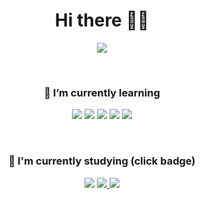 <h1 align="center">Hi there 🐹🔥 </h1>
  <p align="center">
  <img src = "https://github-readme-stats.vercel.app/api?username=hyemz&show_icons=true&theme=graywhite" />
</p>
<br>
  
<h3 align="center"> 🦋 I’m currently learning </h2>
<p align="center"><img src="https://img.shields.io/badge/Java-007396?style=flat-square&logo=Java&logoColor=white"/>
  <img src="https://img.shields.io/badge/JavaScript-F7DF1E?style=flat-square&logo=JavaScript&logoColor=white"/>
  <img src="https://img.shields.io/badge/TypeScript-155672?style=flat-square&logo=TypeScript&logoColor=white"/>
  <img src="https://img.shields.io/badge/Vue.js-4FC08D?style=flat-square&logo=Vue.js&logoColor=white"/>
  <img src="https://img.shields.io/badge/SpringBoot-6DB33F?style=flat-square&logo=Spring&logoColor=white"/>
</p>

<br>

<h3 align="center"> 📝 I'm currently studying (click badge)</h2>
<p align="center">
<a href="https://velog.io/@hyemz"><img src="https://img.shields.io/badge/Velog-03C75A?style=flat-square&logo=Vimeo&logoColor=white"/></a>
   <a href="https://github.com/hyemz/TIL"><img src="https://img.shields.io/badge/Today I Learned-61337C?style=flat-squar&logo=GitHub&logoColor=whitee"/>
  <a href="https://github.com/hyemz/React_StudyGroup"><img src="https://img.shields.io/badge/LDCC StudyGroup-CD5C5C?style=flat-squar&logo=GitHub&logoColor=white"/></a>
</p>



<!--
**hyemz/hyemz** is a ✨ _special_ ✨ repository because its `README.md` (this file) appears on your GitHub profile.

Here are some ideas to get you started:

- 🔭 I’m currently working on ...
- 🌱 I’m currently learning ...
- 👯 I’m looking to collaborate on ...
- 🤔 I’m looking for help with ...
- 💬 Ask me about ...
- 📫 How to reach me: ...
- 😄 Pronouns: ...
- ⚡ Fun fact: ...
-->
